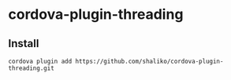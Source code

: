 # cordova-plugin-threading


## Install

`cordova plugin add https://github.com/shaliko/cordova-plugin-threading.git`
